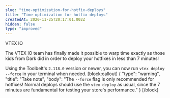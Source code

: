 ```yaml
---
slug: "time-optimization-for-hotfix-deploys"
title: "Time optimization for hotfix deploys"
createdAt: 2020-11-25T20:17:01.002Z
hidden: false
type: "improved"
---
```


<span class="badge" id="vtex-io">VTEX IO</span>

The VTEX IO team has finally made it possible to warp time exactly as those kids from Dark did in order to deploy your hotfixes in less than 7 minutes! 

Using the Toolbelt's `2.118.0` version or newer, you can now run `vtex deploy --force` in your terminal when needed. 
[block:callout]
{
  "type": "warning",
  "title": "Take note",
  "body": "The `--force` flag is only recommended for hotfixes! Normal deploys should use the `vtex deploy` as usual, since the 7 minutes are fundamental for testing your store's performance."
}
[/block]